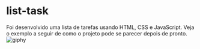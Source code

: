# list-task
Foi desenvolvido uma lista de tarefas usando HTML, CSS e JavaScript.
Veja o exemplo a seguir de como o projeto pode se parecer depois de pronto.
![giphy](https://user-images.githubusercontent.com/92681882/188683627-9a554b14-6cb2-4108-9b3a-7a97d1670887.gif)

